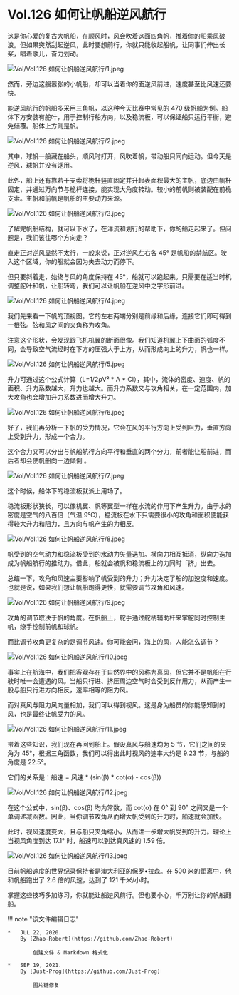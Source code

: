# Vol.126 如何让帆船逆风航行

这是你心爱的复古大帆船，在顺风时，风会吹着这面四角帆，推着你的船乘风破浪。但如果突然刮起逆风，此时要想前行，你就只能收起船帆，让同事们伸出长桨，唱着歌儿，奋力划动。

![Vol/Vol.126 如何让帆船逆风航行/1.jpeg](https://cdn.jsdelivr.net/gh/ipaperclip-icu/static/image/文字稿/Vol/Vol.126%20如何让帆船逆风航行/1.jpeg)

然而，旁边这艘嚣张的小帆船，却可以当着你的面逆风前进，速度甚至比风速还要快。

能逆风航行的帆船多采用三角帆，以这种今天比赛中常见的 470 级帆船为例。船体下方安装有舵叶，用于控制行船方向，以及稳流板，可以保证船只运行平衡，避免倾覆。船体上方则是帆。

![Vol/Vol.126 如何让帆船逆风航行/2.jpeg](https://cdn.jsdelivr.net/gh/ipaperclip-icu/static/image/文字稿/Vol/Vol.126%20如何让帆船逆风航行/2.jpeg)

其中，球帆一般藏在船头，顺风时打开，风吹着帆，带动船只同向运动。但今天是逆风，球帆并没有逑用。

此外，船上还有靠若干支索将桅杆竖直固定并升起表面积最大的主帆，底边由帆杆固定，并通过万向节与桅杆连接，能实现大角度转动。较小的前帆则被装配在前桅支索。主帆和前帆是帆船的主要动力来源。

![Vol/Vol.126 如何让帆船逆风航行/3.jpeg](https://cdn.jsdelivr.net/gh/ipaperclip-icu/static/image/文字稿/Vol/Vol.126%20如何让帆船逆风航行/3.jpeg)

了解完帆船结构，就可以下水了，在洋流和划行的帮助下，你的船走起来了。但问题是，我们该往哪个方向走？

直走正对逆风显然不太行，一般来说，正对逆风左右各 45° 是帆船的禁航区。驶入这个区域，你的船就会因为失去动力而停下。

但只要斜着走，始终与风的角度保持在 45°，船就可以跑起来。只需要在适当时机调整舵叶和帆，让船转弯，我们可以让帆船在逆风中之字形前进。

![Vol/Vol.126 如何让帆船逆风航行/4.jpeg](https://cdn.jsdelivr.net/gh/ipaperclip-icu/static/image/文字稿/Vol/Vol.126%20如何让帆船逆风航行/4.jpeg)

我们先来看一下帆的顶视图。它的左右两端分别是前缘和后缘，连接它们即可得到一根弦。弦和风之间的夹角称为攻角。

注意这个形状，会发现跟飞机机翼的断面很像。我们知道机翼上下曲面的弧度不同，会导致空气流经时在下方的压强大于上方，从而形成向上的升力，帆也一样。

![Vol/Vol.126 如何让帆船逆风航行/5.jpeg](https://cdn.jsdelivr.net/gh/ipaperclip-icu/static/image/文字稿/Vol/Vol.126%20如何让帆船逆风航行/5.jpeg)

升力可通过这个公式计算（L=1/2ρV² \* A \* Cl），其中，流体的密度、速度、帆的面积、升力系数越大，升力也越大。而升力系数又与攻角相关，在一定范围内，加大攻角也会增加升力系数进而增大升力。

![Vol/Vol.126 如何让帆船逆风航行/6.jpeg](https://cdn.jsdelivr.net/gh/ipaperclip-icu/static/image/文字稿/Vol/Vol.126%20如何让帆船逆风航行/6.jpeg)

好了，我们再分析一下帆的受力情况，它会在风的平行方向上受到阻力，垂直方向上受到升力，形成一个合力。

这个合力又可以分出与帆船航行方向平行和垂直的两个分力，前者能让船前进，而后者却会使帆船向一边倾倒 。

![Vol/Vol.126 如何让帆船逆风航行/7.jpeg](https://cdn.jsdelivr.net/gh/ipaperclip-icu/static/image/文字稿/Vol/Vol.126%20如何让帆船逆风航行/7.jpeg)

这个时候，船体下的稳流板就派上用场了。

稳流板形状狭长，可以像机翼、帆等翼型一样在水流的作用下产生升力。由于水的密度是空气的八百倍（气温 9℃），稳流板在水下只需要很小的攻角和面积便能获得较大升力和阻力，且方向与帆产生的力相反。

![Vol/Vol.126 如何让帆船逆风航行/8.jpeg](https://cdn.jsdelivr.net/gh/ipaperclip-icu/static/image/文字稿/Vol/Vol.126%20如何让帆船逆风航行/8.jpeg)

帆受到的空气动力和稳流板受到的水动力矢量迭加。横向力相互抵消，纵向力迭加成为帆船航行的推动力。借此，船就会被帆和稳流板上的力同时「挤」出去。

总结一下，攻角和风速主要影响了帆受到的升力；升力决定了船的加速度和速度。也就是说，如果我们想让帆船跑得更快，就需要调节攻角和风速。

![Vol/Vol.126 如何让帆船逆风航行/9.jpeg](https://cdn.jsdelivr.net/gh/ipaperclip-icu/static/image/文字稿/Vol/Vol.126%20如何让帆船逆风航行/9.jpeg)

攻角的调节取决于帆的角度。在帆船上，舵手通过舵柄辅助杆来掌舵同时控制主帆，缭手控制前帆和球帆。

而比调节攻角更复杂的是调节风速。你可能会问，海上的风，人能怎么调节？

![Vol/Vol.126 如何让帆船逆风航行/10.jpeg](https://cdn.jsdelivr.net/gh/ipaperclip-icu/static/image/文字稿/Vol/Vol.126%20如何让帆船逆风航行/10.jpeg)

事实上在航海中，我们把客观存在于自然界中的风称为真风，但它并不是帆船在行驶时唯一会遭遇的风。当船只行进、挤压周边空气时会受到反作用力，从而产生一股与船只行进方向相反，速率相等的阻力风。

而对真风与阻力风向量相加，我们可以得到视风。这是身为船员的你能感知到的风，也是最终让帆受力的风。

![Vol/Vol.126 如何让帆船逆风航行/11.jpeg](https://cdn.jsdelivr.net/gh/ipaperclip-icu/static/image/文字稿/Vol/Vol.126%20如何让帆船逆风航行/11.jpeg)

带着这些知识，我们现在再回到船上。假设真风与船速均为 5 节，它们之间的夹角为 45°，根据三角函数，我们可以得出此时视风的速率大约是 9.23 节，与船的角度是 22.5°。

它们的关系是：船速 = 风速 \* (sin(β) \* cot(α) - cos(β))

![Vol/Vol.126 如何让帆船逆风航行/12.jpeg](https://cdn.jsdelivr.net/gh/ipaperclip-icu/static/image/文字稿/Vol/Vol.126%20如何让帆船逆风航行/12.jpeg)

在这个公式中，sin(β)、cos(β) 均为常数，而 cot(α) 在 0° 到 90° 之间又是一个单调递减函数。因此，当你调节攻角从而增大帆受到的升力时，船速就会加快。

此时，视风速度变大，且与船只夹角缩小，从而进一步增大帆受到的升力。理论上当视风角度到达 17.1° 时，船速可以到达真风速的 1.59 倍。

![Vol/Vol.126 如何让帆船逆风航行/13.jpeg](https://cdn.jsdelivr.net/gh/ipaperclip-icu/static/image/文字稿/Vol/Vol.126%20如何让帆船逆风航行/13.jpeg)

目前帆船速度的世界纪录保持者是澳大利亚的保罗•拉森。在 500 米的距离中，他和帆船跑出了 2.6 倍的风速，达到了 121 千米/小时。

掌握这些技巧多加练习，你就能让船逆风前行。但也要小心，千万别让你的帆船翻船。

!!! note "该文件编辑日志"

	*	JUL 22, 2020.
		By [Zhao-Robert](https://github.com/Zhao-Robert)

			创建文件 & Markdown 格式化

	*	SEP 19, 2021.
		By [Just-Prog](https://github.com/Just-Prog)

			图片链修复
